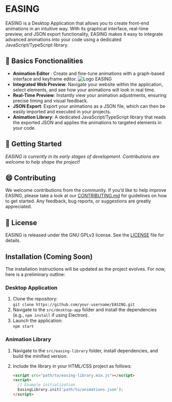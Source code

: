 # EASING
EASING is a Desktop Application that allows you to create front-end animations in an intuitive way. With its graphical interface, real-time preview, and JSON export functionality, EASING makes it easy to integrate advanced animations into your code using a dedicated JavaScript/TypeScript library.

## :art: Basics Fonctionalities
- **Animation Editor** : Create and fine-tune animations with a graph-based interface and keyframe editor.
![Logo EASING](assets/inspirations/logo.png)
- **Integrated Web Preview**: Navigate your website within the application, select elements, and see how your animations will look in real time.
- **Real-Time Preview**: Instantly view your animation adjustments, ensuring precise timing and visual feedback.
- **JSON Export**: Export your animations as a JSON file, which can then be easily imported and executed in your projects.
- **Animation Library**: A dedicated JavaScript/TypeScript library that reads the exported JSON and applies the animations to targeted elements in your code.

## :rocket: Getting Started

_EASING is currently in its early stages of development. Contributions are welcome to help shape the project!_

## :smile: Contributing

We welcome contributions from the community. If you’d like to help improve EASING, please take a look at our [CONTRIBUTING.md](CONTRIBUTING.md) for guidelines on how to get started. Any feedback, bug reports, or suggestions are greatly appreciated.

## :book: License

EASING is released under the GNU GPLv3 license. See the [LICENSE](LICENSE) file for details.

## Installation (Coming Soon)

The installation instructions will be updated as the project evolves. For now, here is a preliminary outline:

### Desktop Application

1. Clone the repository:  
   `git clone https://github.com/your-username/EASING.git`
2. Navigate to the `src/desktop-app` folder and install the dependencies (e.g., `npm install` if using Electron).
3. Launch the application:  
   `npm start`

### Animation Library

1. Navigate to the `src/easing-library` folder, install dependencies, and build the minified version.
2. Include the library in your HTML/CSS project as follows:

   ```html
   <script src="path/to/easing-library.min.js"></script>
   <script>
     // Example initialization
     EasingLibrary.init('path/to/animations.json');
   </script>

